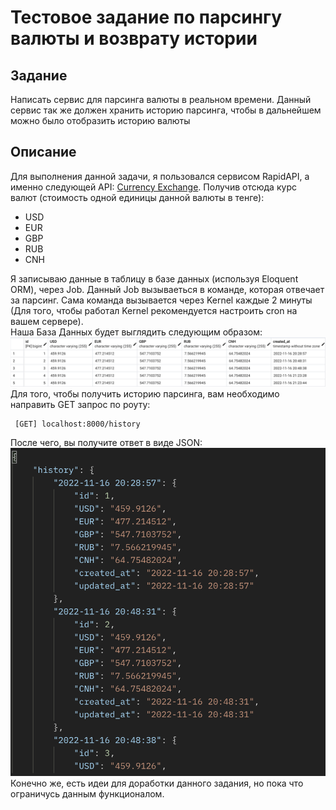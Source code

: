 # Тестовое задание по парсингу валюты и возврату истории

## Задание
Написать сервис для парсинга валюты в реальном времени. Данный сервис так же должен хранить историю парсинга, чтобы в дальнейшем можно
было отобразить историю валюты

## Описание
Для выполнения данной задачи, я пользовался сервисом RapidAPI, а именно следующей API:
<a href="https://rapidapi.com/fyhao/api/currency-exchange">Currency Exchange</a>. Получив отсюда курс валют (стоимость одной единицы данной валюты в тенге):
<ul>
    <li>USD</li>
    <li>EUR</li>
    <li>GBP</li>
    <li>RUB</li>
    <li>CNH</li>
</ul>

Я записываю данные в таблицу в базе данных (используя Eloquent ORM), через Job. Данный Job вызываеться в команде, которая отвечает за парсинг. Сама команда вызывается через Kernel каждые 2 минуты (Для того, чтобы работал Kernel рекомендуется настроить cron на вашем сервере).
<br>
Наша База Данных будет выглядить следующим образом:
<img src="resources/images/db.png">
Для того, чтобы получить историю парсинга, вам необходимо направить GET запрос по роуту:
```
 [GET] localhost:8000/history
```

После чего, вы получите ответ в виде JSON:
<img src="resources/images/json.png">
Конечно же, есть идеи для доработки данного задания, но пока что ограничусь данным функционалом.

